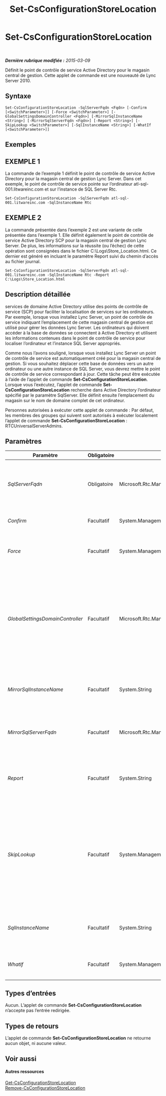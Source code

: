 ﻿---
title: Set-CsConfigurationStoreLocation
TOCTitle: Set-CsConfigurationStoreLocation
ms:assetid: 1c69a872-8e78-4c78-ba27-f20f04dce59f
ms:mtpsurl: https://technet.microsoft.com/fr-fr/library/Gg398258(v=OCS.15)
ms:contentKeyID: 49296425
ms.date: 05/20/2016
mtps_version: v=OCS.15
ms.translationtype: HT
---

# Set-CsConfigurationStoreLocation

 

_**Dernière rubrique modifiée :** 2015-03-09_

Définit le point de contrôle de service Active Directory pour le magasin central de gestion. Cette applet de commande est une nouveauté de Lync Server 2010.

## Syntaxe

    Set-CsConfigurationStoreLocation -SqlServerFqdn <Fqdn> [-Confirm [<SwitchParameter>]] [-Force <SwitchParameter>] [-GlobalSettingsDomainController <Fqdn>] [-MirrorSqlInstanceName <String>] [-MirrorSqlServerFqdn <Fqdn>] [-Report <String>] [-SkipLookup <SwitchParameter>] [-SqlInstanceName <String>] [-WhatIf [<SwitchParameter>]]

## Exemples

## EXEMPLE 1

La commande de l’exemple 1 définit le point de contrôle de service Active Directory pour la magasin central de gestion Lync Server. Dans cet exemple, le point de contrôle de service pointe sur l’ordinateur atl-sql-001.litwareinc.com et sur l’instance de SQL Server Rtc.

    Set-CsConfigurationStoreLocation -SqlServerFqdn atl-sql-001.litwareinc.com -SqlInstanceName Rtc

## EXEMPLE 2

La commande présentée dans l’exemple 2 est une variante de celle présentée dans l’exemple 1. Elle définit également le point de contrôle de service Active Directory SCP pour la magasin central de gestion Lync Server. De plus, les informations sur la réussite (ou l’échec) de cette opération sont consignées dans le fichier C:\\Logs\\Store\_Location.html. Ce dernier est généré en incluant le paramètre Report suivi du chemin d’accès au fichier journal.

    Set-CsConfigurationStoreLocation -SqlServerFqdn atl-sql-001.litwareinc.com -SqlInstanceName Rtc -Report C:\Logs\Store_Location.html

## Description détaillée

services de domaine Active Directory utilise des points de contrôle de service (SCP) pour faciliter la localisation de services sur les ordinateurs. Par exemple, lorsque vous installez Lync Server, un point de contrôle de service indiquant l’emplacement de cette magasin central de gestion est utilisé pour gérer les données Lync Server. Les ordinateurs qui doivent accéder à la base de données se connectent à Active Directory et utilisent les informations contenues dans le point de contrôle de service pour localiser l’ordinateur et l’instance SQL Server appropriés.

Comme nous l’avons souligné, lorsque vous installez Lync Server un point de contrôle de service est automatiquement créé pour la magasin central de gestion. Si vous souhaitez déplacer cette base de données vers un autre ordinateur ou une autre instance de SQL Server, vous devrez mettre le point de contrôle de service correspondant à jour. Cette tâche peut être exécutée à l’aide de l’applet de commande **Set-CsConfigurationStoreLocation**. Lorsque vous l’exécutez, l’applet de commande **Set-CsConfigurationStoreLocation** recherche dans Active Directory l’ordinateur spécifié par le paramètre SqlServer. Elle définit ensuite l’emplacement du magasin sur le nom de domaine complet de cet ordinateur.

Personnes autorisées à exécuter cette applet de commande : Par défaut, les membres des groupes qui suivent sont autorisés à exécuter localement l’applet de commande **Set-CsConfigurationStoreLocation** : RTCUniversalServerAdmins.

## Paramètres


<table>
<colgroup>
<col style="width: 25%" />
<col style="width: 25%" />
<col style="width: 25%" />
<col style="width: 25%" />
</colgroup>
<thead>
<tr class="header">
<th>Paramètre</th>
<th>Obligatoire</th>
<th>Type</th>
<th>Description</th>
</tr>
</thead>
<tbody>
<tr class="odd">
<td><p><em>SqlServerFqdn</em></p></td>
<td><p>Obligatoire</p></td>
<td><p>Microsoft.Rtc.Management.Deploy.Fqdn</p></td>
<td><p>Nom de domaine complet (FQDN) de l’ordinateur sur lequel la magasin central de gestion a été installée. Par exemple : -SqlServer atl-sql-001.litwareinc.com.</p></td>
</tr>
<tr class="even">
<td><p><em>Confirm</em></p></td>
<td><p>Facultatif</p></td>
<td><p>System.Management.Automation.SwitchParameter</p></td>
<td><p>Vous demande confirmation avant d’exécuter la commande.</p></td>
</tr>
<tr class="odd">
<td><p><em>Force</em></p></td>
<td><p>Facultatif</p></td>
<td><p>System.Management.Automation.SwitchParameter</p></td>
<td><p>Supprime l’affichage de tous les messages d’erreur récupérable susceptibles d’apparaître lors de l’exécution de la commande.</p></td>
</tr>
<tr class="even">
<td><p><em>GlobalSettingsDomainController</em></p></td>
<td><p>Facultatif</p></td>
<td><p>Microsoft.Rtc.Management.Deploy.Fqdn</p></td>
<td><p>Nom de domaine complet (FQDN) d’un contrôleur de domaine dans lequel les paramètres globaux sont stockés. Si les paramètres globaux sont stockés dans le conteneur Système Active Directory, ce paramètre doit pointer sur le contrôleur de domaine racine. Si les paramètres globaux sont stockés dans le conteneur de configuration, tout contrôleur de domaine peut être utilisé et ce paramètre peut être omis.</p></td>
</tr>
<tr class="odd">
<td><p><em>MirrorSqlInstanceName</em></p></td>
<td><p>Facultatif</p></td>
<td><p>System.String</p></td>
<td><p>Nom de l’instance SQL Server contenant les tables et les données de la base de données miroir Lync Server. Par exemple : -SqlInstanceName &quot;rtc&quot;.</p></td>
</tr>
<tr class="even">
<td><p><em>MirrorSqlServerFqdn</em></p></td>
<td><p>Facultatif</p></td>
<td><p>Microsoft.Rtc.Management.Deploy.Fqdn</p></td>
<td><p>Nom de domaine complet de l’ordinateur sur lequel le magasin central de gestion a été installé. Par exemple : -SqlServer atl-mirror-001.litwareinc.com.</p></td>
</tr>
<tr class="odd">
<td><p><em>Report</em></p></td>
<td><p>Facultatif</p></td>
<td><p>System.String</p></td>
<td><p>Permet de spécifier un chemin d’accès au fichier journal créé lors de l’exécution de l’applet de commande. Par exemple : -Report &quot;C:\Logs\ConfigurationStore.html&quot;</p></td>
</tr>
<tr class="even">
<td><p><em>SkipLookup</em></p></td>
<td><p>Facultatif</p></td>
<td><p>System.Management.Automation.SwitchParameter</p></td>
<td><p>Si ce paramètre est inclus, l’applet de commande <strong>Set-CsConfigurationStoreLocation</strong> ne vérifiera pas que l’ordinateur et l’instance de SQL Server spécifiés sont disponibles. Elle se limitera à modifier le point de contrôle de service.</p>
<p>Si ce paramètre n’est pas inclus, l’ordinateur et l’instance de SQL Server spécifiés doivent être disponibles avant que le point de contrôle de service ne soit modifié.</p></td>
</tr>
<tr class="odd">
<td><p><em>SqlInstanceName</em></p></td>
<td><p>Facultatif</p></td>
<td><p>System.String</p></td>
<td><p>Nom de l’instance SQL Server contenant les tables et les données Lync Server. Par exemple : -SqlInstanceName &quot;rtc&quot;.</p></td>
</tr>
<tr class="even">
<td><p><em>WhatIf</em></p></td>
<td><p>Facultatif</p></td>
<td><p>System.Management.Automation.SwitchParameter</p></td>
<td><p>Décrit ce qui se passe si vous exécutez la commande sans l’exécuter réellement.</p></td>
</tr>
</tbody>
</table>


## Types d’entrées

Aucun. L’applet de commande **Set-CsConfigurationStoreLocation** n’accepte pas l’entrée redirigée.

## Types de retours

L’applet de commande **Set-CsConfigurationStoreLocation** ne retourne aucun objet, ni aucune valeur.

## Voir aussi

#### Autres ressources

[Get-CsConfigurationStoreLocation](get-csconfigurationstorelocation.md)  
[Remove-CsConfigurationStoreLocation](remove-csconfigurationstorelocation.md)

